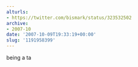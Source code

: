 ```yaml
---
alturls:
- https://twitter.com/bismark/status/323532502
archive:
- 2007-10
date: '2007-10-09T19:33:19+00:00'
slug: '1191958399'
---
```


being a ta

